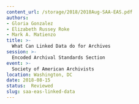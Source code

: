 ```yaml
---
content_url: /storage/2018/2018Aug-SAA-EAS.pdf
authors:
- Gloria Gonzalez
- Elizabeth Russey Roke
- Mark A. Matienzo
title: >-
  What Can Linked Data do for Archives
session: >-
  Encoded Archival Standards Section
event: >-
  Society of American Archivists
location: Washington, DC
date: 2018-08-15
status:  Reviewed
slug: saa-eas-linked-data
---
```

